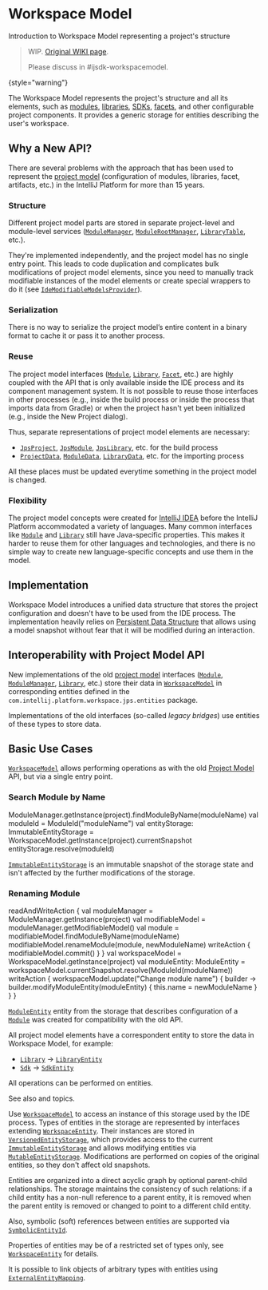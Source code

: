 <!-- Copyright 2000-2024 JetBrains s.r.o. and contributors. Use of this source code is governed by the Apache 2.0 license. -->

# Workspace Model

<primary-label ref="2024.1"/>

<link-summary>Introduction to Workspace Model representing a project's structure</link-summary>

> WIP. [Original WIKI page](https://youtrack.jetbrains.com/articles/IJPL-A-502/WorkspaceModel).
>
> Please discuss in #ijsdk-workspacemodel.
>
{style="warning"}

The Workspace Model represents the project's structure and all its elements, such as [modules](module.md), [libraries](library.md), [SDKs](sdk.md), [facets](facet.md),
and other configurable project components.
It provides a generic storage for entities describing the user's workspace.

## Why a New API?

There are several problems with the approach that has been used to represent the [project model](project_structure.md) (configuration of modules, libraries, facet, artifacts, etc.)
in the IntelliJ Platform for more than 15 years.

### Structure

Different project model parts are stored in separate project-level and module-level services
([`ModuleManager`](%gh-ic%/platform/projectModel-api/src/com/intellij/openapi/module/ModuleManager.kt),
[`ModuleRootManager`](%gh-ic%/platform/projectModel-api/src/com/intellij/openapi/roots/ModuleRootManager.java),
[`LibraryTable`](%gh-ic%/platform/projectModel-api/src/com/intellij/openapi/roots/libraries/LibraryTable.java),
etc.).

They're implemented independently, and the project model has no single entry point.
This leads to code duplication and complicates bulk modifications of project model elements, since you need to manually track modifiable instances of the model elements
or create special wrappers to do it (see [`IdeModifiableModelsProvider`](%gh-ic%/platform/external-system-api/src/com/intellij/openapi/externalSystem/service/project/IdeModifiableModelsProvider.java)).

### Serialization

There is no way to serialize the project model’s entire content in a binary format to cache it or pass it to another process.

### Reuse

The project model interfaces ([`Module`](%gh-ic%/platform/core-api/src/com/intellij/openapi/module/Module.java),
[`Library`](%gh-ic%/platform/projectModel-api/src/com/intellij/openapi/roots/libraries/Library.java),
[`Facet`](%gh-ic%/platform/lang-core/src/com/intellij/facet/Facet.java),
etc.) are highly coupled with the API that is only available inside the IDE process and its component management system.
It is not possible to reuse those interfaces in other processes (e.g., inside the build process or inside the process that imports data from Gradle)
or when the project hasn't yet been initialized (e.g., inside the <control>New Project</control> dialog).

Thus, separate representations of project model elements are necessary:

- [`JpsProject`](%gh-ic%/jps/model-api/src/org/jetbrains/jps/model/JpsProject.java),
  [`JpsModule`](%gh-ic%/jps/model-api/src/org/jetbrains/jps/model/module/JpsModule.java),
  [`JpsLibrary`](%gh-ic%/jps/model-api/src/org/jetbrains/jps/model/library/JpsLibrary.java),
  etc. for the build process
- [`ProjectData`](%gh-ic%/platform/external-system-api/src/com/intellij/openapi/externalSystem/model/project/ProjectData.java),
  [`ModuleData`](%gh-ic%/platform/external-system-api/src/com/intellij/openapi/externalSystem/model/project/ModuleData.java),
  [`LibraryData`](%gh-ic%/platform/external-system-api/src/com/intellij/openapi/externalSystem/model/project/LibraryData.java),
  etc. for the importing process

All these places must be updated everytime something in the project model is changed.

### Flexibility

The project model concepts were created for [IntelliJ IDEA](idea.md) before the IntelliJ Platform accommodated a variety of languages.
Many common interfaces like
[`Module`](%gh-ic%/platform/core-api/src/com/intellij/openapi/module/Module.java) and
[`Library`](%gh-ic%/platform/projectModel-api/src/com/intellij/openapi/roots/libraries/Library.java)
still have Java-specific properties.
This makes it harder to reuse them for other languages and technologies, and there is no simple way to create new language-specific concepts and use them in the model.

## Implementation

Workspace Model introduces a unified data structure that stores the project configuration and doesn't have to be used from the IDE process.
The implementation heavily relies on [Persistent Data Structure](https://en.wikipedia.org/wiki/Persistent_data_structure) that allows using a
model snapshot without fear that it will be modified during an interaction.

## Interoperability with Project Model API

New implementations of the old [project model](project_structure.md) interfaces
([`Module`](%gh-ic%/platform/core-api/src/com/intellij/openapi/module/Module.java),
[`ModuleManager`](%gh-ic%/platform/projectModel-api/src/com/intellij/openapi/module/ModuleManager.kt),
[`Library`](%gh-ic%/platform/projectModel-api/src/com/intellij/openapi/roots/libraries/Library.java),
etc.) store their data in
[`WorkspaceModel`](%gh-ic%/platform/backend/workspace/src/WorkspaceModel.kt)
in corresponding entities defined in the `com.intellij.platform.workspace.jps.entities` package.

Implementations of the old interfaces (so-called _legacy bridges_) use entities of these types to store data.

## Basic Use Cases

[`WorkspaceModel`](%gh-ic%/platform/backend/workspace/src/WorkspaceModel.kt) allows performing operations as with the old [Project Model](project_structure.md) API,
but via a single entry point.

### Search Module by Name

<compare type="top-bottom" first-title="Project Model API" second-title="Workspace Model API">

<code-block lang="kotlin">
ModuleManager.getInstance(project).findModuleByName(moduleName)
</code-block>

<code-block lang="kotlin">
val moduleId = ModuleId("moduleName")
val entityStorage: ImmutableEntityStorage =
  WorkspaceModel.getInstance(project).currentSnapshot
entityStorage.resolve(moduleId)
</code-block>

</compare>

[`ImmutableEntityStorage`](%gh-ic%/platform/workspace/storage/src/com/intellij/platform/workspace/storage/EntityStorage.kt)
is an immutable snapshot of the storage state and isn't affected by the further modifications of the storage.

### Renaming Module

<compare type="top-bottom" first-title="Project Model API" second-title="Workspace Model API">

<code-block lang="kotlin">
readAndWriteAction {
  val moduleManager = ModuleManager.getInstance(project)
  val modifiableModel = moduleManager.getModifiableModel()
  val module = modifiableModel.findModuleByName(moduleName)
  modifiableModel.renameModule(module, newModuleName)
  writeAction {
    modifiableModel.commit()
  }
}

</code-block>

<code-block lang="kotlin">
val workspaceModel = WorkspaceModel.getInstance(project)
val moduleEntity: ModuleEntity =
  workspaceModel.currentSnapshot.resolve(ModuleId(moduleName))
writeAction {
  workspaceModel.update("Change module name") { builder ->
    builder.modifyModuleEntity(moduleEntity) {
      this.name = newModuleName
    }
  }
}
</code-block>

</compare>

[`ModuleEntity`](%gh-ic%/platform/workspace/jps/src/com/intellij/platform/workspace/jps/entities/module.kt)
entity from the storage that describes configuration of a
[`Module`](%gh-ic%/platform/core-api/src/com/intellij/openapi/module/Module.java)
was created for compatibility with the old API.

All project model elements have a correspondent entity to store the data in Workspace Model, for example:

- [`Library`](%gh-ic%/platform/projectModel-api/src/com/intellij/openapi/roots/libraries/Library.java) &rarr; [`LibraryEntity`](%gh-ic%/platform/workspace/jps/src/com/intellij/platform/workspace/jps/entities/dependencies.kt)
- [`Sdk`](%gh-ic%/platform/projectModel-api/src/com/intellij/openapi/projectRoots/Sdk.java) &rarr; [`SdkEntity`](%gh-ic%/platform/workspace/jps/src/com/intellij/platform/workspace/jps/entities/sdk.kt)

All operations can be performed on entities.

See also [](workspace_model_entity_mutation.md) and [](workspace_model_entity_declaration.md) topics.

[//]: # (todo clarify paragraph)
Use [`WorkspaceModel`](%gh-ic%/platform/backend/workspace/src/WorkspaceModel.kt) to access an instance of this storage used by the IDE process.
Types of entities in the storage are represented by interfaces extending [`WorkspaceEntity`](%gh-ic%/platform/workspace/storage/src/com/intellij/platform/workspace/storage/WorkspaceEntity.kt).
Their instances are stored in [`VersionedEntityStorage`](%gh-ic%/platform/workspace/storage/src/com/intellij/platform/workspace/storage/VersionedEntityStorage.kt),
which provides access to the current [`ImmutableEntityStorage`](%gh-ic%/platform/workspace/storage/src/com/intellij/platform/workspace/storage/EntityStorage.kt)
and allows modifying entities via [`MutableEntityStorage`](%gh-ic%/platform/workspace/storage/src/com/intellij/platform/workspace/storage/MutableEntityStorage.kt).
Modifications are performed on copies of the original entities, so they don't affect old snapshots.

Entities are organized into a direct acyclic graph by optional parent-child relationships.
The storage maintains the consistency of such relations: if a child entity has a non-null reference to a parent entity, it is removed when the parent entity is removed or changed to point to a different child entity.

Also, symbolic (soft) references between entities are supported via [`SymbolicEntityId`](%gh-ic%/platform/workspace/storage/src/com/intellij/platform/workspace/storage/SymbolicEntityId.kt).

Properties of entities may be of a restricted set of types only, see [`WorkspaceEntity`](%gh-ic%/platform/workspace/storage/src/com/intellij/platform/workspace/storage/WorkspaceEntity.kt) for details.

It is possible to link objects of arbitrary types with entities using [`ExternalEntityMapping`](%gh-ic%/platform/workspace/storage/src/com/intellij/platform/workspace/storage/ExternalEntityMapping.kt).

